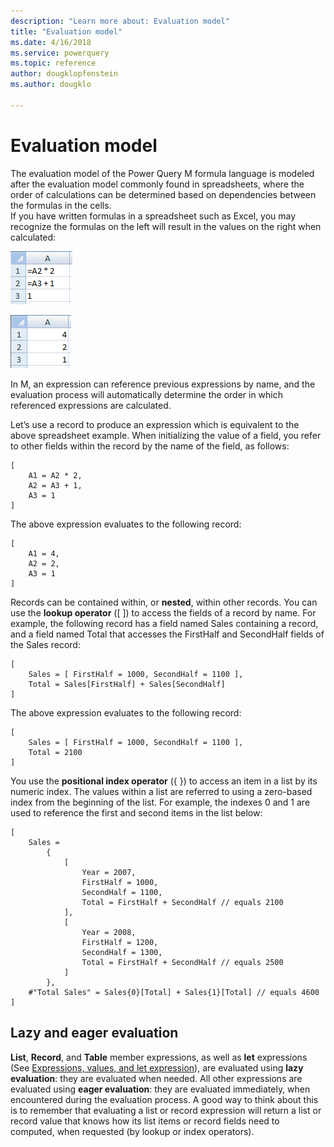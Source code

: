 ```yaml
---
description: "Learn more about: Evaluation model"
title: "Evaluation model"
ms.date: 4/16/2018
ms.service: powerquery
ms.topic: reference
author: dougklopfenstein
ms.author: dougklo

---
```

# Evaluation model
The evaluation model of the Power Query M formula language is modeled after the evaluation model commonly found in spreadsheets, where the order of calculations can be determined based on dependencies between the formulas in the cells.   
If you have written formulas in a spreadsheet such as Excel, you may recognize the formulas on the left will result in the values on the right when calculated:  
  
![Evaluation Model 1](media/evaluation-model-1.png "Evaluation Model 1")  
  
![Evaluation Model 2](media/evaluation-model-2.png "Evaluation Model 2")  
  
In M, an expression can reference previous expressions by name, and the evaluation process will automatically determine the order in which referenced expressions are calculated.  
  
Let’s use a record to produce an expression which is equivalent to the above spreadsheet example. When initializing the value of a field, you refer to other fields within the record by the name of the field, as follows:  
  
```powerquery-m
[   
    A1 = A2 * 2,   
    A2 = A3 + 1,   
    A3 = 1   
]  
```  
The above expression evaluates to the following record:  
  
```powerquery-m
[   
    A1 = 4,   
    A2 = 2,   
    A3 = 1   
]  
```  
Records can be contained within, or **nested**, within other records. You can use the **lookup operator** ([ ]) to access the fields of a record by name. For example, the following record has a field named Sales containing a record, and a field named Total that accesses the FirstHalf and SecondHalf fields of the Sales record:  
  
```powerquery-m
[   
    Sales = [ FirstHalf = 1000, SecondHalf = 1100 ],  
    Total = Sales[FirstHalf] + Sales[SecondHalf]  
]  
```  
The above expression evaluates to the following record:  
  
```powerquery-m
[   
    Sales = [ FirstHalf = 1000, SecondHalf = 1100 ],  
    Total = 2100  
]  
```  
You use the **positional index operator** ({ }) to access an item in a list by its numeric index. The values within a list are referred to using a zero-based index from the beginning of the list. For example, the indexes 0 and 1 are used to reference the first and second items in the list below:  
  
```powerquery-m
[  
    Sales =   
        {   
            [   
                Year = 2007,   
                FirstHalf = 1000,   
                SecondHalf = 1100,  
                Total = FirstHalf + SecondHalf // equals 2100  
            ],  
            [   
                Year = 2008,   
                FirstHalf = 1200,   
                SecondHalf = 1300,  
                Total = FirstHalf + SecondHalf // equals 2500  
            ]   
        },  
    #"Total Sales" = Sales{0}[Total] + Sales{1}[Total] // equals 4600  
]  
```  
  
## Lazy and eager evaluation  
**List**, **Record**, and **Table** member expressions, as well as **let** expressions (See [Expressions, values, and let expression](expressions-values-and-let-expression.md)), are evaluated using **lazy evaluation**: they are evaluated when needed. All other expressions are evaluated using **eager evaluation**: they are evaluated immediately, when encountered during the evaluation process. A good way to think about this is to remember that evaluating a list or record expression will return a list or record value that knows how its list items or record fields need to computed, when requested (by lookup or index operators).  
  
